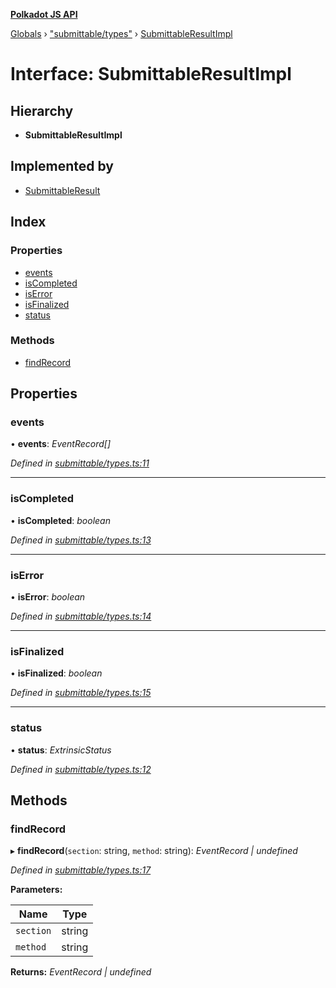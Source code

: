 **[Polkadot JS API](../README.md)**

[Globals](../globals.md) › [&quot;submittable/types&quot;](../modules/_submittable_types_.md) › [SubmittableResultImpl](_submittable_types_.submittableresultimpl.md)

# Interface: SubmittableResultImpl

## Hierarchy

* **SubmittableResultImpl**

## Implemented by

* [SubmittableResult](../classes/_submittable_result_.submittableresult.md)

## Index

### Properties

* [events](_submittable_types_.submittableresultimpl.md#events)
* [isCompleted](_submittable_types_.submittableresultimpl.md#iscompleted)
* [isError](_submittable_types_.submittableresultimpl.md#iserror)
* [isFinalized](_submittable_types_.submittableresultimpl.md#isfinalized)
* [status](_submittable_types_.submittableresultimpl.md#status)

### Methods

* [findRecord](_submittable_types_.submittableresultimpl.md#findrecord)

## Properties

###  events

• **events**: *EventRecord[]*

*Defined in [submittable/types.ts:11](https://github.com/polkadot-js/api/blob/db9dcbd/packages/api/src/submittable/types.ts#L11)*

___

###  isCompleted

• **isCompleted**: *boolean*

*Defined in [submittable/types.ts:13](https://github.com/polkadot-js/api/blob/db9dcbd/packages/api/src/submittable/types.ts#L13)*

___

###  isError

• **isError**: *boolean*

*Defined in [submittable/types.ts:14](https://github.com/polkadot-js/api/blob/db9dcbd/packages/api/src/submittable/types.ts#L14)*

___

###  isFinalized

• **isFinalized**: *boolean*

*Defined in [submittable/types.ts:15](https://github.com/polkadot-js/api/blob/db9dcbd/packages/api/src/submittable/types.ts#L15)*

___

###  status

• **status**: *ExtrinsicStatus*

*Defined in [submittable/types.ts:12](https://github.com/polkadot-js/api/blob/db9dcbd/packages/api/src/submittable/types.ts#L12)*

## Methods

###  findRecord

▸ **findRecord**(`section`: string, `method`: string): *EventRecord | undefined*

*Defined in [submittable/types.ts:17](https://github.com/polkadot-js/api/blob/db9dcbd/packages/api/src/submittable/types.ts#L17)*

**Parameters:**

Name | Type |
------ | ------ |
`section` | string |
`method` | string |

**Returns:** *EventRecord | undefined*